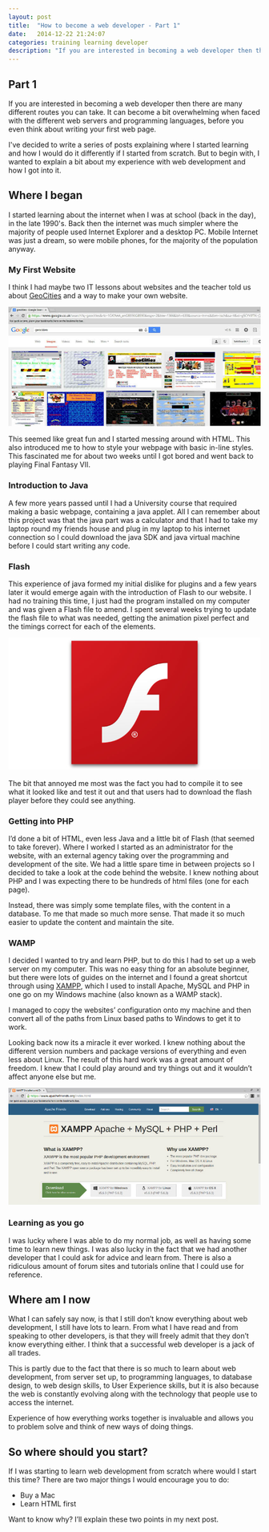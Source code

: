 ```yaml
---
layout: post
title:  "How to become a web developer - Part 1"
date:   2014-12-22 21:24:07
categories: training learning developer
description: "If you are interested in becoming a web developer then there are many different routes you can take.  It can become a bit overwhelming when faced with the different web servers and programming languages, before you even think about writing your first web page."
---
```


## Part 1

If you are interested in becoming a web developer then there are many different routes you can take. It can become a bit overwhelming when faced with the different web servers and programming languages, before you even think about writing your first web page.

I've decided to write a series of posts explaining where I started learning and how I would do it differently if I started from scratch. But to begin with, I wanted to explain a bit about my experience with web development and how I got into it.

## Where I began
I started learning about the internet when I was at school (back in the day), in the late 1990's. Back then the internet was much simpler where the majority of people used Internet Explorer and a desktop PC. Mobile Internet was just a dream, so were mobile phones, for the majority of the population anyway.

### My First Website

I think I had maybe two IT lessons about websites and the teacher told us about [GeoCities](http://en.wikipedia.org/wiki/GeoCities) and a way to make your own website.

![Yahoo Geocities](/img/geocities.jpg "Geocities")

This seemed like great fun and I started messing around with HTML. This also introduced me to how to style your webpage with basic in-line styles. This fascinated me for about two weeks until I got bored and went back to playing Final Fantasy VII.

### Introduction to Java

A few more years passed until I had a University course that required making a basic webpage, containing a java applet. All I can remember about this project was that the java part was a calculator and that I had to take my laptop round my friends house and plug in my laptop to his internet connection so I could download the java SDK and java virtual machine before I could start writing any code.

### Flash

This experience of java formed my initial dislike for plugins and a few years later it would emerge again with the introduction of Flash to our website. I had no training this time, I just had the program installed on my computer and was given a Flash file to amend. I spent several weeks trying to update the flash file to what was needed, getting the animation pixel perfect and the timings correct for each of the elements.

![Flash](/img/flash-player.jpg "Flash")

The bit that annoyed me most was the fact you had to compile it to see what it looked like and test it out and that users had to download the flash player before they could see anything.

### Getting into PHP

I’d done a bit of HTML, even less Java and a little bit of Flash (that seemed to take forever). Where I worked I started as an administrator for the website, with an external agency taking over the programming and development of the site. We had a little spare time in between projects so I decided to take a look at the code behind the website. I knew nothing about PHP and I was expecting there to be hundreds of html files (one for each page).

Instead, there was simply some template files, with the content in a database. To me that made so much more sense. That made it so much easier to update the content and maintain the site.

### WAMP

I decided I wanted to try and learn PHP, but to do this I had to set up a web server on my computer. This was no easy thing for an absolute beginner, but there were lots of guides on the internet and I found a great shortcut through using [XAMPP](https://www.apachefriends.org/index.html), which I used to install Apache, MySQL and PHP in one go on my Windows machine (also known as a WAMP stack).

I managed to copy the websites’ configuration onto my machine and then convert all of the paths from Linux based paths to Windows to get it to work.

Looking back now its a miracle it ever worked. I knew nothing about the different version numbers and package versions of everything and even less about Linux. The result of this hard work was a great amount of freedom. I knew that I could play around and try things out and it wouldn’t affect anyone else but me.

![Xampp](/img/xampp.jpg "XAMPP")

### Learning as you go

I was lucky where I was able to do my normal job, as well as having some time to learn new things. I was also lucky in the fact that we had another developer that I could ask for advice and learn from. There is also a ridiculous amount of forum sites and tutorials online that I could use for reference.

## Where am I now

What I can safely say now, is that I still don’t know everything about web development, I still have lots to learn. From what I have read and from speaking to other developers, is that they will freely admit that they don’t know everything either. I think that a successful web developer is a jack of all trades.

This is partly due to the fact that there is so much to learn about web development, from server set up, to programming languages, to database design, to web design skills, to User Experience skills, but it is also because the web is constantly evolving along with the technology that people use to access the internet.

Experience of how everything works together is invaluable and allows you to problem solve and think of new ways of doing things.

## So where should you start?

If I was starting to learn web development from scratch where would I start this time? There are two major things I would encourage you to do:

* Buy a Mac
* Learn HTML first

Want to know why? I’ll explain these two points in my next post.
